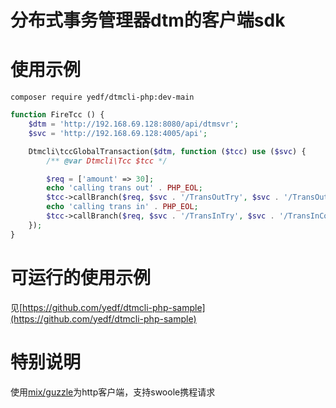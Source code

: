 # 分布式事务管理器dtm的客户端sdk

# 使用示例

```
composer require yedf/dtmcli-php:dev-main
```

```php
function FireTcc () {
    $dtm = 'http://192.168.69.128:8080/api/dtmsvr';
    $svc = 'http://192.168.69.128:4005/api';

    Dtmcli\tccGlobalTransaction($dtm, function ($tcc) use ($svc) {
        /** @var Dtmcli\Tcc $tcc */

        $req = ['amount' => 30];
        echo 'calling trans out' . PHP_EOL;
        $tcc->callBranch($req, $svc . '/TransOutTry', $svc . '/TransOutConfirm', $svc . '/TransOutCancel');
        echo 'calling trans in' . PHP_EOL;
        $tcc->callBranch($req, $svc . '/TransInTry', $svc . '/TransInConfirm', $svc . '/TransInCancel');
    });
}
```

# 可运行的使用示例

见[https://github.com/yedf/dtmcli-php-sample](https://github.com/yedf/dtmcli-php-sample)

# 特别说明
使用[mix/guzzle](https://github.com/mix-php/guzzle)为http客户端，支持swoole携程请求
